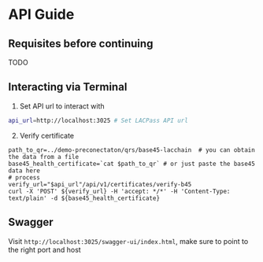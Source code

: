 # API Guide

## Requisites before continuing

TODO

## Interacting via Terminal

1. Set API url to interact with

```sh
api_url=http://localhost:3025 # Set LACPass API url
```

2. Verify certificate

```shell
path_to_qr=../demo-preconectaton/qrs/base45-lacchain  # you can obtain the data from a file
base45_health_certificate=`cat $path_to_qr` # or just paste the base45 data here
# process
verify_url="$api_url"/api/v1/certificates/verify-b45
curl -X 'POST' ${verify_url} -H 'accept: */*' -H 'Content-Type: text/plain' -d ${base45_health_certificate}
```

## Swagger

Visit `http://localhost:3025/swagger-ui/index.html`, make sure to point to the right port and host
